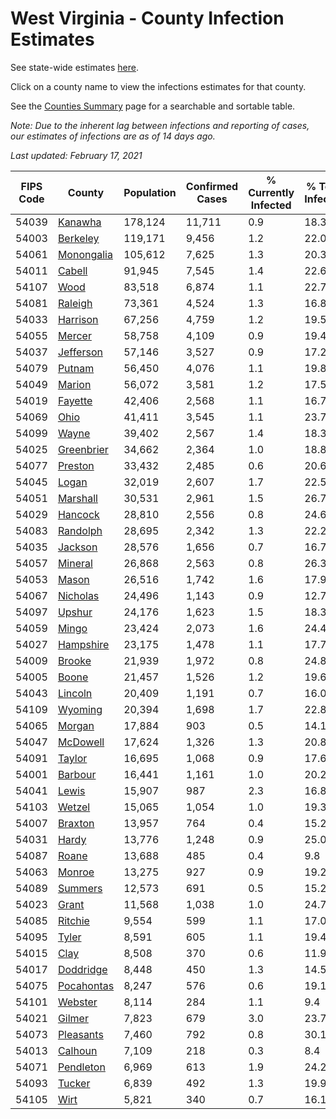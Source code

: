 # West Virginia - County Infection Estimates

See state-wide estimates [here](/infections/us-wv).

Click on a county name to view the infections estimates for that county.

See the [Counties Summary](/infections/summary-counties) page for a searchable and sortable table.

*Note: Due to the inherent lag between infections and reporting of cases, our estimates of infections are as of 14 days ago.*

*Last updated: February 17, 2021*

|   FIPS Code |                   County |   Population |   Confirmed Cases |   % Currently Infected |   % Total Infected |
|-------------|--------------------------|--------------|-------------------|------------------------|--------------------|
|       54039 |       [Kanawha](kanawha) |      178,124 |            11,711 |                    0.9 |               18.3 |
|       54003 |     [Berkeley](berkeley) |      119,171 |             9,456 |                    1.2 |               22.0 |
|       54061 | [Monongalia](monongalia) |      105,612 |             7,625 |                    1.3 |               20.3 |
|       54011 |         [Cabell](cabell) |       91,945 |             7,545 |                    1.4 |               22.6 |
|       54107 |             [Wood](wood) |       83,518 |             6,874 |                    1.1 |               22.7 |
|       54081 |       [Raleigh](raleigh) |       73,361 |             4,524 |                    1.3 |               16.8 |
|       54033 |     [Harrison](harrison) |       67,256 |             4,759 |                    1.2 |               19.5 |
|       54055 |         [Mercer](mercer) |       58,758 |             4,109 |                    0.9 |               19.4 |
|       54037 |   [Jefferson](jefferson) |       57,146 |             3,527 |                    0.9 |               17.2 |
|       54079 |         [Putnam](putnam) |       56,450 |             4,076 |                    1.1 |               19.8 |
|       54049 |         [Marion](marion) |       56,072 |             3,581 |                    1.2 |               17.5 |
|       54019 |       [Fayette](fayette) |       42,406 |             2,568 |                    1.1 |               16.7 |
|       54069 |             [Ohio](ohio) |       41,411 |             3,545 |                    1.1 |               23.7 |
|       54099 |           [Wayne](wayne) |       39,402 |             2,567 |                    1.4 |               18.3 |
|       54025 | [Greenbrier](greenbrier) |       34,662 |             2,364 |                    1.0 |               18.8 |
|       54077 |       [Preston](preston) |       33,432 |             2,485 |                    0.6 |               20.6 |
|       54045 |           [Logan](logan) |       32,019 |             2,607 |                    1.7 |               22.5 |
|       54051 |     [Marshall](marshall) |       30,531 |             2,961 |                    1.5 |               26.7 |
|       54029 |       [Hancock](hancock) |       28,810 |             2,556 |                    0.8 |               24.6 |
|       54083 |     [Randolph](randolph) |       28,695 |             2,342 |                    1.3 |               22.2 |
|       54035 |       [Jackson](jackson) |       28,576 |             1,656 |                    0.7 |               16.7 |
|       54057 |       [Mineral](mineral) |       26,868 |             2,563 |                    0.8 |               26.3 |
|       54053 |           [Mason](mason) |       26,516 |             1,742 |                    1.6 |               17.9 |
|       54067 |     [Nicholas](nicholas) |       24,496 |             1,143 |                    0.9 |               12.7 |
|       54097 |         [Upshur](upshur) |       24,176 |             1,623 |                    1.5 |               18.3 |
|       54059 |           [Mingo](mingo) |       23,424 |             2,073 |                    1.6 |               24.4 |
|       54027 |   [Hampshire](hampshire) |       23,175 |             1,478 |                    1.1 |               17.7 |
|       54009 |         [Brooke](brooke) |       21,939 |             1,972 |                    0.8 |               24.8 |
|       54005 |           [Boone](boone) |       21,457 |             1,526 |                    1.2 |               19.6 |
|       54043 |       [Lincoln](lincoln) |       20,409 |             1,191 |                    0.7 |               16.0 |
|       54109 |       [Wyoming](wyoming) |       20,394 |             1,698 |                    1.7 |               22.8 |
|       54065 |         [Morgan](morgan) |       17,884 |               903 |                    0.5 |               14.1 |
|       54047 |     [McDowell](mcdowell) |       17,624 |             1,326 |                    1.3 |               20.8 |
|       54091 |         [Taylor](taylor) |       16,695 |             1,068 |                    0.9 |               17.6 |
|       54001 |       [Barbour](barbour) |       16,441 |             1,161 |                    1.0 |               20.2 |
|       54041 |           [Lewis](lewis) |       15,907 |               987 |                    2.3 |               16.8 |
|       54103 |         [Wetzel](wetzel) |       15,065 |             1,054 |                    1.0 |               19.3 |
|       54007 |       [Braxton](braxton) |       13,957 |               764 |                    0.4 |               15.2 |
|       54031 |           [Hardy](hardy) |       13,776 |             1,248 |                    0.9 |               25.0 |
|       54087 |           [Roane](roane) |       13,688 |               485 |                    0.4 |                9.8 |
|       54063 |         [Monroe](monroe) |       13,275 |               927 |                    0.9 |               19.2 |
|       54089 |       [Summers](summers) |       12,573 |               691 |                    0.5 |               15.2 |
|       54023 |           [Grant](grant) |       11,568 |             1,038 |                    1.0 |               24.7 |
|       54085 |       [Ritchie](ritchie) |        9,554 |               599 |                    1.1 |               17.0 |
|       54095 |           [Tyler](tyler) |        8,591 |               605 |                    1.1 |               19.4 |
|       54015 |             [Clay](clay) |        8,508 |               370 |                    0.6 |               11.9 |
|       54017 |   [Doddridge](doddridge) |        8,448 |               450 |                    1.3 |               14.5 |
|       54075 | [Pocahontas](pocahontas) |        8,247 |               576 |                    0.6 |               19.1 |
|       54101 |       [Webster](webster) |        8,114 |               284 |                    1.1 |                9.4 |
|       54021 |         [Gilmer](gilmer) |        7,823 |               679 |                    3.0 |               23.7 |
|       54073 |   [Pleasants](pleasants) |        7,460 |               792 |                    0.8 |               30.1 |
|       54013 |       [Calhoun](calhoun) |        7,109 |               218 |                    0.3 |                8.4 |
|       54071 |   [Pendleton](pendleton) |        6,969 |               613 |                    1.9 |               24.2 |
|       54093 |         [Tucker](tucker) |        6,839 |               492 |                    1.3 |               19.9 |
|       54105 |             [Wirt](wirt) |        5,821 |               340 |                    0.7 |               16.1 |